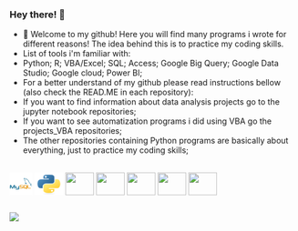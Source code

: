 ### Hey there! 🚀

- 📖 Welcome to my github! Here you will find many programs i wrote for different reasons! The idea behind this is to practice my coding skills.
- List of tools i'm familiar with:
- Python; R; VBA/Excel; SQL; Access; Google Big Query; Google Data Studio; Google cloud; Power BI;
- For a better understand of my github please read instructions bellow (also check the READ.ME in each repository):
- If you want to find information about data analysis projects go to the jupyter notebook repositories;
- If you want to see automatization programs i did using VBA go the projects_VBA repositories;
- The other repositories containing Python programs are basically about everything, just to practice my coding skills;

 <div>
</div>
  <div style="display: inline_block"><br>
  <img align="center" alt="will-MySQL" height="40" width="40" src="https://raw.githubusercontent.com/devicons/devicon/master/icons/mysql/mysql-original-wordmark.svg">
  <img align="center" alt="will-Python" height="40" width="50" src="https://raw.githubusercontent.com/devicons/devicon/master/icons/python/python-original.svg">  
  <img align="center" alt"will-Jupyter" height="40" width="50" src="https://cdn.jsdelivr.net/gh/devicons/devicon/icons/jupyter/jupyter-original-wordmark.svg" />
  <img align="center" alt"will-R" height="40" width="50" src="https://cdn.jsdelivr.net/gh/devicons/devicon/icons/r/r-original.svg" />
  <img align="center" alt"will-R" height="40" width="50" src="https://cdn.jsdelivr.net/gh/devicons/devicon/icons/pandas/pandas-original-wordmark.svg" />
  <img align="center" alt"will-R" height="40" width="50" src="https://cdn.jsdelivr.net/gh/devicons/devicon/icons/numpy/numpy-original.svg" />
  <img align="center" alt"will-R" height="40" width="50" src="https://cdn.jsdelivr.net/gh/devicons/devicon/icons/googlecloud/googlecloud-original.svg" />
 

   
</div>
  
  ##
  <div> 
  <a href="https://www.linkedin.com/in/william-cezar-726885143/" target="_blank"><img src="https://img.shields.io/badge/-LinkedIn-%230077B5?style=for-the-badge&logo=linkedin&logoColor=white" target="_blank"></a>  
</div>
